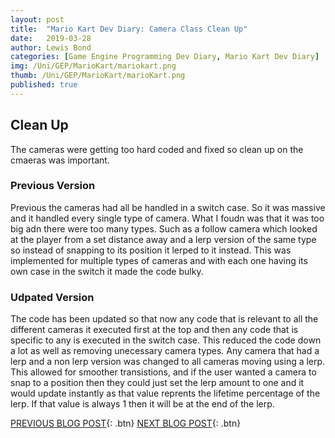 ```yaml
---
layout: post
title:  "Mario Kart Dev Diary: Camera Class Clean Up"
date:   2019-03-28
author: Lewis Bond
categories: [Game Engine Programming Dev Diary, Mario Kart Dev Diary]
img: /Uni/GEP/MarioKart/mariokart.png
thumb: /Uni/GEP/MarioKart/marioKart.png
published: true
---
```

<!--more-->

## Clean Up

The cameras were getting too hard coded and fixed so clean up on the cmaeras was important. 

### Previous Version

Previous the cameras had all be handled in a switch case. So it was massive and it handled every single type of camera. What I foudn was that it was too big adn there were too many types. Such as a follow camera which looked at the player from a set distance away and a lerp version of the same type so instead of snapping to its position it lerped to it instead. This was implemented for multiple types of cameras and with each one having its own case in the switch it made the code bulky.

### Udpated Version

The code has been  updated so that now any code that is relevant to all the different cameras it executed first at the top and then any code that is specific to any is executed in the switch case. This reduced the code down a lot as well as removing unecessary camera types. Any camera that had a lerp and a non lerp version was changed to all cameras moving using a lerp. This allowed for smoother transistions, and if the user wanted a camera to snap to a position then they could just set the lerp amount to one and it would update instantly as that value reprents the lifetime percentage of the lerp. If that value is always 1 then it will be at the end of the lerp.



[PREVIOUS BLOG POST](https://lbondi7.github.io/game%20engine%20programming%20dev%20diary/mario%20kart%20dev%20diary/gep-mariokart-9){: .btn} [NEXT BLOG POST](https://lbondi7.github.io/game%20engine%20programming%20dev%20diary/mario%20kart%20dev%20diary/gep-mariokart-11){: .btn}

